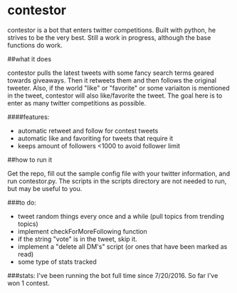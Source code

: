 # contestor
contestor is a bot that enters twitter competitions. Built with python, he strives to be the very best. Still a work in progress, although the base functions do work.

##what it does

contestor pulls the latest tweets with some fancy search terms geared towards giveaways. Then it retweets them and then follows the original tweeter. Also, if the world "like" or "favorite" or some variaiton is mentioned in the tweet, contestor will also like/favorite the tweet. The goal here is to enter as many twitter competitions as possible.

####features:
* automatic retweet and follow for contest tweets
* automatic like and favoriting for tweets that require it
* keeps amount of followers <1000 to avoid follower limit 


##how to run it

Get the repo, fill out the sample config file with your twitter information, and run contestor.py. The scripts in the scripts directory are not needed to run, but may be useful to you.

###to do:
* tweet random things every once and a while (pull topics from trending topics)
* implement checkForMoreFollowing function
* if the string "vote" is in the tweet, skip it.
* implement a "delete all DM's" script (or ones that have been marked as read)
* some type of stats tracked


###stats:
I've been running the bot full time since 7/20/2016. So far I've won 1 contest.
